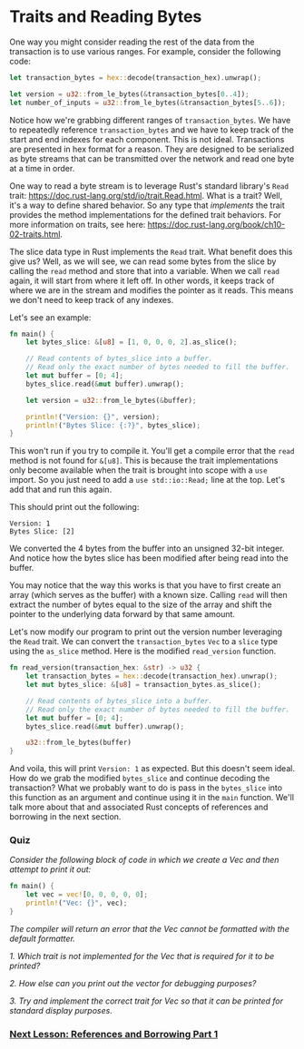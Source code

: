 # Traits and Reading Bytes

One way you might consider reading the rest of the data from the transaction is to use various ranges. For example, consider the following code:

```rust
let transaction_bytes = hex::decode(transaction_hex).unwrap();

let version = u32::from_le_bytes(&transaction_bytes[0..4]);
let number_of_inputs = u32::from_le_bytes(&transaction_bytes[5..6]);
```

Notice how we're grabbing different ranges of `transaction_bytes`. We have to repeatedly reference `transaction_bytes` and we have to keep track of the start and end indexes for each component. This is not ideal. Transactions are presented in hex format for a reason. They are designed to be serialized as byte streams that can be transmitted over the network and read one byte at a time in order.

One way to read a byte stream is to leverage Rust's standard library's `Read` trait: https://doc.rust-lang.org/std/io/trait.Read.html. What is a trait? Well, it's a way to define shared behavior. So any type that *implements* the trait provides the method implementations for the defined trait behaviors. For more information on traits, see here: https://doc.rust-lang.org/book/ch10-02-traits.html.

The slice data type in Rust implements the `Read` trait. What benefit does this give us? Well, as we will see, we can read some bytes from the slice by calling the `read` method and store that into a variable. When we call `read` again, it will start from where it left off. In other words, it keeps track of where we are in the stream and modifies the pointer as it reads. This means we don't need to keep track of any indexes.

Let's see an example:
```rust
fn main() {
    let bytes_slice: &[u8] = [1, 0, 0, 0, 2].as_slice();

    // Read contents of bytes_slice into a buffer.
    // Read only the exact number of bytes needed to fill the buffer.
    let mut buffer = [0; 4];
    bytes_slice.read(&mut buffer).unwrap();

    let version = u32::from_le_bytes(&buffer);

    println!("Version: {}", version);
    println!("Bytes Slice: {:?}", bytes_slice);
}
```

This won't run if you try to compile it. You'll get a compile error that the `read` method is not found for `&[u8]`. This is because the trait implementations only become available when the trait is brought into scope with a `use` import. So you just need to add a `use std::io::Read;` line at the top. Let's add that and run this again.

This should print out the following:
```shell
Version: 1
Bytes Slice: [2]
```

We converted the 4 bytes from the buffer into an unsigned 32-bit integer. And notice how the bytes slice has been modified after being read into the buffer. 

You may notice that the way this works is that you have to first create an array (which serves as the buffer) with a known size. Calling `read` will then extract the number of bytes equal to the size of the array and shift the pointer to the underlying data forward by that same amount.

Let's now modify our program to print out the version number leveraging the `Read` trait. We can convert the `transaction_bytes` `Vec` to a `slice` type using the `as_slice` method. Here is the modified `read_version` function.

```rust
fn read_version(transaction_hex: &str) -> u32 {
    let transaction_bytes = hex::decode(transaction_hex).unwrap();
    let mut bytes_slice: &[u8] = transaction_bytes.as_slice();

    // Read contents of bytes_slice into a buffer.
    // Read only the exact number of bytes needed to fill the buffer.
    let mut buffer = [0; 4];
    bytes_slice.read(&mut buffer).unwrap();

    u32::from_le_bytes(buffer)
}
```

And voila, this will print `Version: 1` as expected. But this doesn't seem ideal. How do we grab the modified `bytes_slice` and continue decoding the transaction? What we probably want to do is pass in the `bytes_slice` into this function as an argument and continue using it in the `main` function. We'll talk more about that and associated Rust concepts of references and borrowing in the next section.

### Quiz
*Consider the following block of code in which we create a Vec and then attempt to print it out:*
```rust
fn main() {
    let vec = vec![0, 0, 0, 0, 0];
    println!("Vec: {}", vec);
}
```
*The compiler will return an error that the Vec cannot be formatted with the default formatter.*

*1. Which trait is not implemented for the Vec that is required for it to be printed?*

*2. How else can you print out the vector for debugging purposes?*

*3. Try and implement the correct trait for Vec so that it can be printed for standard display purposes.*

### [Next Lesson: References and Borrowing Part 1](09_references_and_borrowing_01.md)